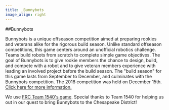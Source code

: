 ```yaml
---
title: _Bunnybots
image_align: right
---
```


##Bunnybots

Bunnybots is a unique offseason competition aimed at preparing rookies and veterans alike for the rigorous build season. Unlike standard offseason competitions, this game centers around an unofficial robotics challenge. Teams build robots from scratch to complete simple game objectives. The goal of Bunnybots is to give rookie members the chance to design, build, and compete with a robot and to give veteran members experience with leading an involved project before the build season. The "build season" for this game lasts from September to December, and culminates with the Bunnybots competition. The 2018 competition was held on December 15th. [Click here for more information.](/community/bunnybots/) 

We use [FRC Team 1540's game](http://team1540.org/bunnybots/). Special thanks to Team 1540 for helping us out in our quest to bring Bunnybots to the Chesapeake District!

